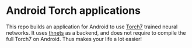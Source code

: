 # Android Torch applications

This repo builds an application for Android to use [Torch7](http://torch.ch/) trained neural networks.
It uses [thnets](https://github.com/mvitez/thnets) as a backend, and does not require to compile the full Torch7 on Android.
Thus makes your life a lot easier!
